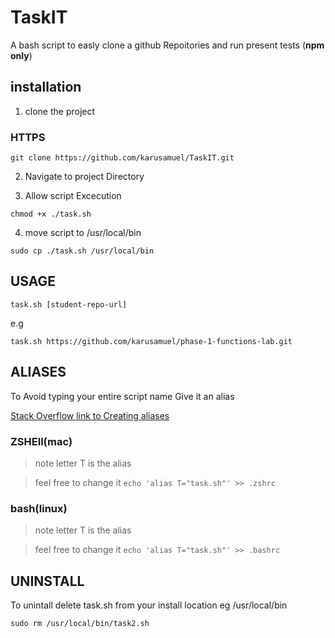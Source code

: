 # TaskIT


A bash script to easly clone a github Repoitories and run present tests (**npm only**)

## installation

1. clone the project

### HTTPS

`git clone https://github.com/karusamuel/TaskIT.git`

2. Navigate to project Directory


3. Allow script Excecution


`chmod +x ./task.sh`

4. move script to /usr/local/bin

`sudo cp ./task.sh /usr/local/bin`

## USAGE

`task.sh [student-repo-url]`

e.g

`task.sh https://github.com/karusamuel/phase-1-functions-lab.git`

## ALIASES

To Avoid typing your entire script name Give it an alias

[Stack Overflow link to Creating aliases](https://stackoverflow.com/questions/8967843/how-do-i-create-a-bash-alias)

### ZSHEll(mac)

> note letter  T is the alias 

> feel free to change it
`echo 'alias T="task.sh"' >> .zshrc`


### bash(linux)

> note letter  T is the alias 

> feel free to change it
`echo 'alias T="task.sh"' >> .bashrc`

## UNINSTALL

To unintall delete task.sh from your install location eg /usr/local/bin

`sudo rm /usr/local/bin/task2.sh`
